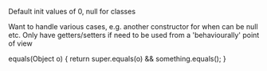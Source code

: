 <!-- SPDX-License-Identifier: zlib-acknowledgement -->
Default init values of 0, null for classes

Want to handle various cases, e.g. another constructor for when can be null etc.
Only have getters/setters if need to be used from a 'behaviourally' point of view

equals(Object o)
{
  return super.equals(o) && something.equals();
}


